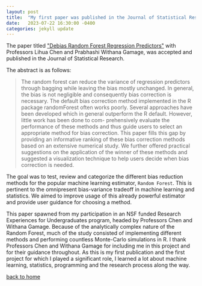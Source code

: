 ```yaml
---
layout: post
title:  "My first paper was published in the Journal of Statistical Research"
date:   2023-07-22 16:30:00 -0400
categories: jekyll update
---
```


The paper titled ["Debias Random Forest Regression Predictors"](https://www.researchgate.net/publication/372239538_Debias_random_forest_regression_predictors) with Professors Lihua Chen and Prabhashi Withana Gamage, was accepted and published in the Journal of Statistical Research. 

The abstract is as follows:
> The random forest can reduce the variance of regression predictors through bagging while leaving the bias mostly unchanged. In general, the bias is not negligible and consequently bias correction is necessary. The default bias correction method implemented in the R package randomForest often works poorly. Several approaches have been developed which in general outperform the R default. However, little work has been done to com- prehensively evaluate the performance of these methods and thus guide users to select an appropriate method for bias correction. This paper fills this gap by providing an informative ranking of these bias correction methods based on an extensive numerical study. We further offered practical suggestions on the application of the winner of these methods and suggested a visualization technique to help users decide when bias correction is needed. 

The goal was to test, review and categorize the different bias reduction methods for the popular machine learning estimator, ``Random Forest``. 
This is pertinent to the omnipresent bias-variance tradeoff in machine learning and statistics. 
We aimed to improve usage of this already powerful estimator and provide user guidance for choosing a method.

This paper spawned from my participation in an NSF funded Research Experiences for Undergraduates program, headed by Professors Chen and Withana Gamage. 
Because of the analytically complex nature of the Random Forest, much of the study consisted of implementing different methods and performing countless Monte-Carlo simulations in R. 
I thank Professors Chen and Withana Gamage for including me in this project and for their guidance throughout. 
As this is my first publication and the first project for which I played a significant role, I learned a lot about machine learning, statistics, programming and the research process along the way. 

[back to home](john-p-ryan.github.io)

